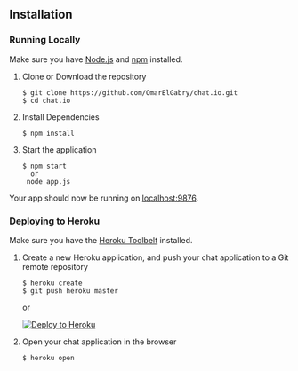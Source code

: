 ## Installation<a name="installation"></a>
### Running Locally
Make sure you have [Node.js](https://nodejs.org/) and [npm](https://www.npmjs.com/) installed.

1. Clone or Download the repository

	```
	$ git clone https://github.com/OmarElGabry/chat.io.git
	$ cd chat.io
	```
2. Install Dependencies

	```
	$ npm install
	```
3. Start the application

	```
	$ npm start 
      or
  	 node app.js
	```
Your app should now be running on [localhost:9876](http://localhost:9876/).

### Deploying to Heroku
Make sure you have the [Heroku Toolbelt](https://toolbelt.heroku.com/) installed.

1. Create a new Heroku application, and push your chat application to a Git remote repository

	```
	$ heroku create
	$ git push heroku master
	```
	
	or
	
	[![Deploy to Heroku](https://www.herokucdn.com/deploy/button.png)](https://heroku.com/deploy)


2. Open your chat application in the browser

	```
	$ heroku open
	```


